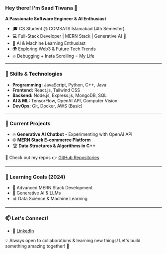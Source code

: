 ### Hey there! I'm Saad Tiwana 🚀

**A Passionate Software Engineer & AI Enthusiast**

- 🎓 CS Student @ COMSATS Islamabad (4th Semester)
- 💻 Full-Stack Developer | MERN Stack | Generative AI 🚀
- 🧠 AI & Machine Learning Enthusiast
- 🌍 Exploring Web3 & Future Tech Trends
- 🔥 Debugging + Insta Scrolling = My Life

---

### 🚀 Skills & Technologies
- **Programming:** JavaScript, Python, C++, Java
- **Frontend:** React.js, Tailwind CSS
- **Backend:** Node.js, Express.js, MongoDB, SQL
- **AI & ML:** TensorFlow, OpenAI API, Computer Vision
- **DevOps:** Git, Docker, AWS (Basic)

---

### 📌 Current Projects
- 🔥 **Generative AI Chatbot** - Experimenting with OpenAI API
- 🌐 **MERN Stack E-commerce Platform**
- 🏆 **Data Structures & Algorithms in C++**

📌 Check out my repos 👉 [GitHub Repositories](https://github.com/saadhtiwana)

---

### 🎯 Learning Goals (2024)
- 🚀 Advanced MERN Stack Development
- 🤖 Generative AI & LLMs
- 📊 Data Science & Machine Learning

---

### 📫 Let's Connect!
- 💼 [LinkedIn](https://www.linkedin.com/in/malik-saad-hayat-276370277/)

💡 Always open to collaborations & learning new things! Let's build something amazing together! 🚀
